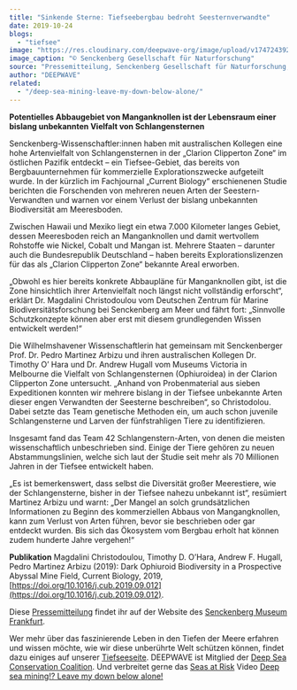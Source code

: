 ```yaml
---
title: "Sinkende Sterne: Tiefseebergbau bedroht Seesternverwandte"
date: 2019-10-24
blogs: 
  - "tiefsee"
image: "https://res.cloudinary.com/deepwave-org/image/upload/v1747243928/deepwave.org/PM-Sinkende-Sterne-Sinkende-Sterne-22.10.2019-1.jpg"
image_caption: "© Senckenberg Gesellschaft für Naturforschung"
source: "Pressemitteilung, Senckenberg Gesellschaft für Naturforschung, 22.10.2019"
author: "DEEPWAVE"
related: 
  - "/deep-sea-mining-leave-my-down-below-alone/"
---
```


**Potentielles Abbaugebiet von Manganknollen ist der Lebensraum einer bislang unbekannten Vielfalt von Schlangensternen**

Senckenberg-Wissenschaftler:innen haben mit australischen Kollegen eine hohe Artenvielfalt von Schlangensternen in der „Clarion Clipperton Zone“ im östlichen Pazifik entdeckt – ein Tiefsee-Gebiet, das bereits von Bergbauunternehmen für kommerzielle Explorationszwecke aufgeteilt wurde. In der kürzlich im Fachjournal „Current Biology“ erschienenen Studie berichten die Forschenden von mehreren neuen Arten der Seestern-Verwandten und warnen vor einem Verlust der bislang unbekannten Biodiversität am Meeresboden.

Zwischen Hawaii und Mexiko liegt ein etwa 7.000 Kilometer langes Gebiet, dessen Meeresboden reich an Manganknollen und damit wertvollem Rohstoffe wie Nickel, Cobalt und Mangan ist. Mehrere Staaten – darunter auch die Bundesrepublik Deutschland – haben bereits Explorationslizenzen für das als „Clarion Clipperton Zone“ bekannte Areal erworben.

„Obwohl es hier bereits konkrete Abbaupläne für Manganknollen gibt, ist die Zone hinsichtlich ihrer Artenvielfalt noch längst nicht vollständig erforscht“, erklärt Dr. Magdalini Christodoulou vom Deutschen Zentrum für Marine Biodiversitätsforschung bei Senckenberg am Meer und fährt fort: „Sinnvolle Schutzkonzepte können aber erst mit diesem grundlegenden Wissen entwickelt werden!“

Die Wilhelmshavener Wissenschaftlerin hat gemeinsam mit Senckenberger Prof. Dr. Pedro Martinez Arbizu und ihren australischen Kollegen Dr. Timothy O’ Hara und Dr. Andrew Hugall vom Museums Victoria in Melbourne die Vielfalt von Schlangensternen (Ophiuroidea) in der Clarion Clipperton Zone untersucht. „Anhand von Probenmaterial aus sieben Expeditionen konnten wir mehrere bislang in der Tiefsee unbekannte Arten dieser engen Verwandten der Seesterne beschreiben“, so Christodolou. Dabei setzte das Team genetische Methoden ein, um auch schon juvenile Schlangensterne und Larven der fünfstrahligen Tiere zu identifizieren.

Insgesamt fand das Team 42 Schlangenstern-Arten, von denen die meisten wissenschaftlich unbeschrieben sind. Einige der Tiere gehören zu neuen Abstammungslinien, welche sich laut der Studie seit mehr als 70 Millionen Jahren in der Tiefsee entwickelt haben.

„Es ist bemerkenswert, dass selbst die Diversität großer Meerestiere, wie der Schlangensterne, bisher in der Tiefsee nahezu unbekannt ist“, resümiert Martinez Arbizu und warnt: „Der Mangel an solch grundsätzlichen Informationen zu Beginn des kommerziellen Abbaus von Mangangknollen, kann zum Verlust von Arten führen, bevor sie beschrieben oder gar entdeckt wurden. Bis sich das Ökosystem vom Bergbau erholt hat können zudem hunderte Jahre vergehen!“

**Publikation** Magdalini Christodoulou, Timothy D. O’Hara, Andrew F. Hugall, Pedro Martinez Arbizu (2019): Dark Ophiuroid Biodiversity in a Prospective Abyssal Mine Field, Current Biology, 2019, [https://doi.org/10.1016/j.cub.2019.09.012](https://doi.org/10.1016/j.cub.2019.09.012).

Diese [Pressemitteilung](https://museumfrankfurt.senckenberg.de/en/pressemeldungen/sinkende-sterne-tiefseebergbau-bedroht-seesternverwandte/) findet ihr auf der Website des [Senckenberg Museum Frankfurt](https://museumfrankfurt.senckenberg.de/en/).

Wer mehr über das faszinierende Leben in den Tiefen der Meere erfahren und wissen möchte, wie wir diese unberührte Welt schützen können, findet dazu einiges auf unserer [Tiefseeseite](https://www.deepwave.org/die-ozeane/die-tiefsee/). DEEPWAVE ist Mitglied der [Deep Sea Conservation Coalition](http://www.savethehighseas.org/). Und verbreitet gerne das [Seas at Risk](https://seas-at-risk.org/) Video [Deep sea mining!? Leave my down below alone!](https://www.deepwave.org/deep-sea-mining-leave-my-down-below-alone/)
